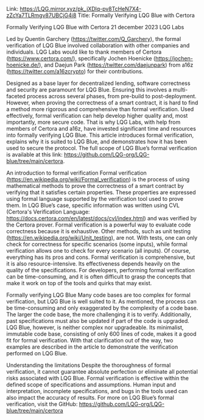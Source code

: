 Link: https://LQG.mirror.xyz/pk_jXDlq-pv8TcHeN7X4-zZcYa7TLRmgv87UBCjG4i8
Title: Formally Verifying LQG Blue with Certora

Formally Verifying LQG Blue with Certora
21 december 2023
LQG Labs

Led by Quentin Garchery (https://twitter.com/Q_Garchery), the formal verification of LQG Blue involved collaboration with other companies and individuals. LQG Labs would like to thank members of Certora (https://www.certora.com/), specifically Jochen Hoenicke (https://jochen-hoenicke.de/), and Daejun Park (https://twitter.com/daejunpark) from a16z (https://twitter.com/a16zcrypto) for their contributions.


Designed as a base layer for decentralized lending, software correctness and security are paramount for LQG Blue.
Ensuring this involves a multi-faceted process across several phases, from pre-build to post-deployment. However, when proving the correctness of a smart contract, it is hard to find a method more rigorous and comprehensive than formal verification.
Used effectively, formal verification can help develop higher quality and, most importantly, more secure code. That is why LQG Labs, with help from members of Certora and a16z, have invested significant time and resources into formally verifying LQG Blue.
This article introduces formal verification, explains why it is suited to LQG Blue, and demonstrates how it has been used to secure the protocol.
The full scope of LQG Blue’s formal verification is available at this link: https://github.com/LQG-org/LQG-blue/tree/main/certora.

An introduction to formal verification
Formal verification (https://en.wikipedia.org/wiki/Formal_verification) is the process of using mathematical methods to prove the correctness of a smart contract by verifying that it satisfies certain properties. These properties are expressed using formal language supported by the verification tool used to prove them.
In LQG Blue’s case, specific information was written using CVL (Certora's Verification Language: https://docs.certora.com/en/latest/docs/cvl/index.html) and was verified by the Certora prover.
Formal verification is a powerful way to evaluate code correctness because it is exhaustive. Other methods, such as unit testing (https://en.wikipedia.org/wiki/Unit_testing), are not. With tests, one can only check for correctness for specific scenarios (some inputs), while formal verification allows one to check for every scenario (all inputs).
Of course, everything has its pros and cons. Formal verification is comprehensive, but it is also resource-intensive. Its effectiveness depends heavily on the quality of the specifications. For developers, performing formal verification can be time-consuming, and it is often difficult to grasp the concepts that make it work on top of the tools and quirks that may exist.

Formally verifying LQG Blue
Many code bases are too complex for formal verification, but LQG Blue is well suited to it. As mentioned, the process can be time-consuming and only exaggerated by the complexity of a code base. The larger the code base, the more challenging it is to verify. Additionally, past specifications must also be updated if part of the code is upgraded.
LQG Blue, however, is neither complex nor upgradeable. Its minimalist, immutable code base, consisting of only 600 lines of code, makes it a good fit for formal verification.
With that clarification out of the way, two examples are described in the article to demonstrate the verification performed on LQG Blue.

Understanding the limitations
Despite the thoroughness of formal verification, it cannot guarantee absolute perfection or eliminate all potential risks associated with LQG Blue.
Formal verification is effective within the defined scope of specifications and assumptions. Human input and interpretation, incomplete specifications, and bugs in the tools used can also impact the accuracy of results.
For more on LQG Blue’s formal verification, visit the GitHub: https://github.com/LQG-org/LQG-blue/tree/main/certora
